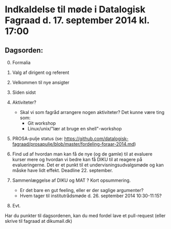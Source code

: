 # Indkaldelse til møde i Datalogisk Fagraad d. 17. september 2014 kl. 17:00

## Dagsorden:

0. Formalia
  0. Valg af dirigent og referent

1. Velkommen til nye ansigter

2. Siden sidst

3. Aktiviteter?
     - Skal vi som fagråd arrangere nogen aktiviteter?
       Det kunne være ting som:
       - Git workshop
       - Linux/unix/"lær at bruge en shell"-workshop

4. PROSA-pulje status (se: https://github.com/datalogisk-fagraad/prosapulje/blob/master/fordeling-foraar-2014.md)

5. Find ud af hvordan man kan få de nye (og de gamle) til at evaluere kurser
mere og hvordan vi bedre kan få DIKU til at reagere på evalueringerne.  Det er
et punkt til et undervisningsudvalgsmøde og kan måske have lidt effekt.
Deadline 22. september.

6. Sammenlæggelse af DIKU og MAT ? Kort opsummering.
   - Er det bare en gut feeling, eller er der saglige argumenter?
   - Hvem tager til institutrådsmøde d. 26. september 2014 10:30-11:15?

7. Evt.

Har du punkter til dagsordenen, kan du med fordel lave et pull-request (eller
skrive til fagraad at dikumail.dk)
